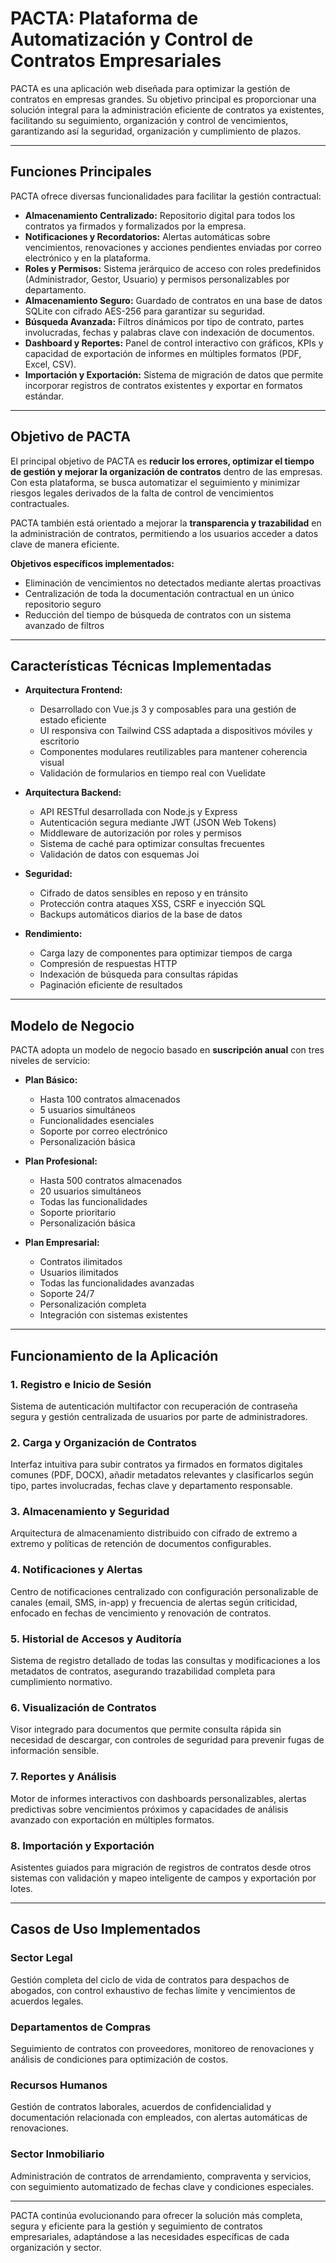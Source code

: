 # PACTA: Plataforma de Automatización y Control de Contratos Empresariales

PACTA es una aplicación web diseñada para optimizar la gestión de contratos en empresas grandes. Su objetivo principal es proporcionar una solución integral para la administración eficiente de contratos ya existentes, facilitando su seguimiento, organización y control de vencimientos, garantizando así la seguridad, organización y cumplimiento de plazos.

---

## **Funciones Principales**
PACTA ofrece diversas funcionalidades para facilitar la gestión contractual:

- **Almacenamiento Centralizado:** Repositorio digital para todos los contratos ya firmados y formalizados por la empresa.
- **Notificaciones y Recordatorios:** Alertas automáticas sobre vencimientos, renovaciones y acciones pendientes enviadas por correo electrónico y en la plataforma.
- **Roles y Permisos:** Sistema jerárquico de acceso con roles predefinidos (Administrador, Gestor, Usuario) y permisos personalizables por departamento.
- **Almacenamiento Seguro:** Guardado de contratos en una base de datos SQLite con cifrado AES-256 para garantizar su seguridad.
- **Búsqueda Avanzada:** Filtros dinámicos por tipo de contrato, partes involucradas, fechas y palabras clave con indexación de documentos.
- **Dashboard y Reportes:** Panel de control interactivo con gráficos, KPIs y capacidad de exportación de informes en múltiples formatos (PDF, Excel, CSV).
- **Importación y Exportación:** Sistema de migración de datos que permite incorporar registros de contratos existentes y exportar en formatos estándar.

---

## **Objetivo de PACTA**

El principal objetivo de PACTA es **reducir los errores, optimizar el tiempo de gestión y mejorar la organización de contratos** dentro de las empresas. Con esta plataforma, se busca automatizar el seguimiento y minimizar riesgos legales derivados de la falta de control de vencimientos contractuales.

PACTA también está orientado a mejorar la **transparencia y trazabilidad** en la administración de contratos, permitiendo a los usuarios acceder a datos clave de manera eficiente.

**Objetivos específicos implementados:**
- Eliminación de vencimientos no detectados mediante alertas proactivas
- Centralización de toda la documentación contractual en un único repositorio seguro
- Reducción del tiempo de búsqueda de contratos con un sistema avanzado de filtros

---

## **Características Técnicas Implementadas**

- **Arquitectura Frontend:** 
  - Desarrollado con Vue.js 3 y composables para una gestión de estado eficiente
  - UI responsiva con Tailwind CSS adaptada a dispositivos móviles y escritorio
  - Componentes modulares reutilizables para mantener coherencia visual
  - Validación de formularios en tiempo real con Vuelidate

- **Arquitectura Backend:**
  - API RESTful desarrollada con Node.js y Express
  - Autenticación segura mediante JWT (JSON Web Tokens)
  - Middleware de autorización por roles y permisos
  - Sistema de caché para optimizar consultas frecuentes
  - Validación de datos con esquemas Joi

- **Seguridad:**
  - Cifrado de datos sensibles en reposo y en tránsito
  - Protección contra ataques XSS, CSRF e inyección SQL
  - Backups automáticos diarios de la base de datos

- **Rendimiento:**
  - Carga lazy de componentes para optimizar tiempos de carga
  - Compresión de respuestas HTTP
  - Indexación de búsqueda para consultas rápidas
  - Paginación eficiente de resultados

---

## **Modelo de Negocio**

PACTA adopta un modelo de negocio basado en **suscripción anual** con tres niveles de servicio:

- **Plan Básico:** 
  - Hasta 100 contratos almacenados
  - 5 usuarios simultáneos
  - Funcionalidades esenciales
  - Soporte por correo electrónico
  - Personalización básica

- **Plan Profesional:**
  - Hasta 500 contratos almacenados
  - 20 usuarios simultáneos
  - Todas las funcionalidades
  - Soporte prioritario
  - Personalización básica

- **Plan Empresarial:**
  - Contratos ilimitados
  - Usuarios ilimitados
  - Todas las funcionalidades avanzadas
  - Soporte 24/7
  - Personalización completa
  - Integración con sistemas existentes

---

## **Funcionamiento de la Aplicación**

### **1. Registro e Inicio de Sesión**
Sistema de autenticación multifactor con recuperación de contraseña segura y gestión centralizada de usuarios por parte de administradores.

### **2. Carga y Organización de Contratos**
Interfaz intuitiva para subir contratos ya firmados en formatos digitales comunes (PDF, DOCX), añadir metadatos relevantes y clasificarlos según tipo, partes involucradas, fechas clave y departamento responsable.

### **3. Almacenamiento y Seguridad**
Arquitectura de almacenamiento distribuido con cifrado de extremo a extremo y políticas de retención de documentos configurables.

### **4. Notificaciones y Alertas**
Centro de notificaciones centralizado con configuración personalizable de canales (email, SMS, in-app) y frecuencia de alertas según criticidad, enfocado en fechas de vencimiento y renovación de contratos.

### **5. Historial de Accesos y Auditoría**
Sistema de registro detallado de todas las consultas y modificaciones a los metadatos de contratos, asegurando trazabilidad completa para cumplimiento normativo.

### **6. Visualización de Contratos**
Visor integrado para documentos que permite consulta rápida sin necesidad de descargar, con controles de seguridad para prevenir fugas de información sensible.

### **7. Reportes y Análisis**
Motor de informes interactivos con dashboards personalizables, alertas predictivas sobre vencimientos próximos y capacidades de análisis avanzado con exportación en múltiples formatos.

### **8. Importación y Exportación**
Asistentes guiados para migración de registros de contratos desde otros sistemas con validación y mapeo inteligente de campos y exportación por lotes.


---

## **Casos de Uso Implementados**

### **Sector Legal**
Gestión completa del ciclo de vida de contratos para despachos de abogados, con control exhaustivo de fechas límite y vencimientos de acuerdos legales.

### **Departamentos de Compras**
Seguimiento de contratos con proveedores, monitoreo de renovaciones y análisis de condiciones para optimización de costos.

### **Recursos Humanos**
Gestión de contratos laborales, acuerdos de confidencialidad y documentación relacionada con empleados, con alertas automáticas de renovaciones.

### **Sector Inmobiliario**
Administración de contratos de arrendamiento, compraventa y servicios, con seguimiento automatizado de fechas clave y condiciones especiales.

---

PACTA continúa evolucionando para ofrecer la solución más completa, segura y eficiente para la gestión y seguimiento de contratos empresariales, adaptándose a las necesidades específicas de cada organización y sector.
